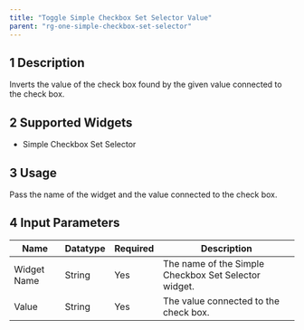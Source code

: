 ```yaml
---
title: "Toggle Simple Checkbox Set Selector Value"
parent: "rg-one-simple-checkbox-set-selector"
---
```


## 1 Description

Inverts the value of the check box found by the given value connected to the check box.

## 2 Supported Widgets

* Simple Checkbox Set Selector

## 3 Usage

Pass the name of the widget and the value connected to the check box.

## 4 Input Parameters

Name | Datatype | Required | Description
---- | -------- | -------- | ---------------
Widget Name | String | Yes | The name of the Simple Checkbox Set Selector widget.
Value | String | Yes | The value connected to the check box.
